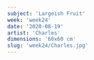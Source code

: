 ```yaml
---
subject: 'Largeish Fruit'
week: 'week24'
date: '2020-08-19'
artist: 'Charles'
dimensions: '60x60 cm'
slug: 'week24/Charles.jpg'
---
```

